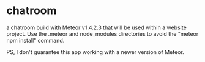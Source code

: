 # chatroom
a chatroom build with Meteor v1.4.2.3 that will be used within a website project.
Use the .meteor and node_modules directories to avoid the "meteor npm install" command.

PS, I don't guarantee this app working with a newer version of Meteor.